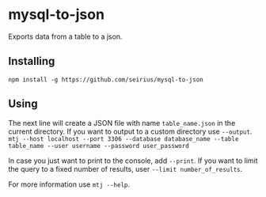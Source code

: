# mysql-to-json

Exports data from a table to a json.

## Installing

```npm install -g https://github.com/seirius/mysql-to-json```

## Using

The next line will create a JSON file with name `table_name.json` in the current directory. If you want to output to a custom directory use `--output`.
```mtj --host localhost --port 3306 --database database_name --table table_name --user username --password user_password```

In case you just want to print to the console, add `--print`.
If you want to limit the query to a fixed number of results, user `--limit number_of_results`.


For more information use `mtj --help`.
